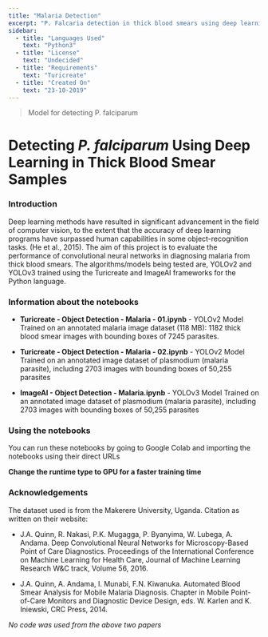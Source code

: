 ```yaml
---
title: "Malaria Detection"
excerpt: "P. Falcaria detection in thick blood smears using deep learning"
sidebar:
  - title: "Languages Used"
    text: "Python3"
  - title: "License"
    text: "Undecided"
  - title: "Requirements"
    text: "Turicreate"
  - title: "Created On"
    text: "23-10-2019"
---
```


> Model for detecting P. falciparum 

# Detecting *P. falciparum* Using Deep Learning in Thick Blood Smear Samples

### Introduction

Deep learning methods have resulted in significant advancement in the field of computer vision, to the extent that the accuracy of deep learning programs have surpassed human capabilities in some object-recognition tasks. (He et al., 2015). The aim of this project is to evaluate the performance of convolutional neural networks in diagnosing malaria from thick blood smears. The algorithms/models being tested are, YOLOv2 and YOLOv3 trained using the Turicreate and ImageAI frameworks for the Python language.

### Information about the notebooks 

* **Turicreate - Object Detection - Malaria - 01.ipynb** - YOLOv2 Model Trained on an annotated malaria image dataset (118 MB): 1182 thick blood smear images with bounding boxes of 7245 parasites.

* **Turicreate - Object Detection - Malaria - 02.ipynb** - YOLOv2 Model Trained on an annotated image dataset of plasmodium (malaria parasite), including 2703 images with bounding boxes of 50,255 parasites

* **ImageAI - Object Detection - Malaria.ipynb** - YOLOv3 Model Trained on an annotated image dataset of plasmodium (malaria parasite), including 2703 images with bounding boxes of 50,255 parasites

### Using the notebooks 

You can run these notebooks by going to Google Colab and importing the notebooks using their direct URLs

**Change the runtime type to GPU for a faster training time**

### Acknowledgements

The dataset used is from the Makerere University, Uganda. Citation as written on their website:

* J.A. Quinn, R. Nakasi, P.K. Mugagga, P. Byanyima, W. Lubega, A. Andama. Deep Convolutional Neural Networks for Microscopy-Based Point of Care Diagnostics. Proceedings of the International Conference on Machine Learning for Health Care, Journal of Machine Learning Research W&C track, Volume 56, 2016.

* J.A. Quinn, A. Andama, I. Munabi, F.N. Kiwanuka. Automated Blood Smear Analysis for Mobile Malaria Diagnosis. Chapter in Mobile Point-of-Care Monitors and Diagnostic Device Design, eds. W. Karlen and K. Iniewski, CRC Press, 2014.

*No code was used from the above two papers*

